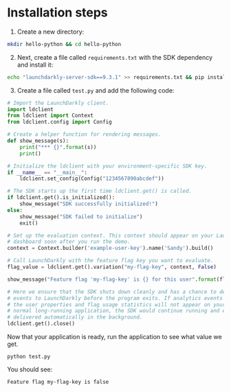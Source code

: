 # Installation steps
1. Create a new directory:

```bash
mkdir hello-python && cd hello-python
```

2. Next, create a file called `requirements.txt` with the SDK dependency and install it:

```bash
echo "launchdarkly-server-sdk==9.3.1" >> requirements.txt && pip install -r requirements.txt
```

3. Create a file called `test.py` and add the following code:

```python
# Import the LaunchDarkly client.
import ldclient
from ldclient import Context
from ldclient.config import Config

# Create a helper function for rendering messages.
def show_message(s):
    print("*** {}".format(s))
    print()

# Initialize the ldclient with your environment-specific SDK key.
if __name__ == "__main__":
    ldclient.set_config(Config("1234567890abcdef"))

# The SDK starts up the first time ldclient.get() is called.
if ldclient.get().is_initialized():
    show_message("SDK successfully initialized!")
else:
    show_message("SDK failed to initialize")
    exit()

# Set up the evaluation context. This context should appear on your LaunchDarkly contexts
# dashboard soon after you run the demo.
context = Context.builder('example-user-key').name('Sandy').build()

# Call LaunchDarkly with the feature flag key you want to evaluate.
flag_value = ldclient.get().variation("my-flag-key", context, False)

show_message("Feature flag 'my-flag-key' is {} for this user".format(flag_value))

# Here we ensure that the SDK shuts down cleanly and has a chance to deliver analytics
# events to LaunchDarkly before the program exits. If analytics events are not delivered,
# the user properties and flag usage statistics will not appear on your dashboard. In a
# normal long-running application, the SDK would continue running and events would be
# delivered automatically in the background.
ldclient.get().close()
```

Now that your application is ready, run the application to see what value we get.

```shell
python test.py
```

You should see:

`Feature flag my-flag-key is false`